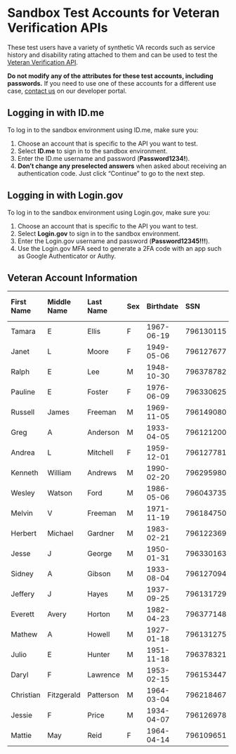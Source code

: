 # Sandbox Test Accounts for Veteran Verification APIs

These test users have a variety of synthetic VA records such as service history and disability rating attached to them and can be used to test the [Veteran Verification API](https://developer.va.gov/explore/verification/docs/veteran_verification?version=current).

**Do not modify any of the attributes for these test accounts, including passwords.** If you need to use one of these accounts for a different use case, [contact us](https://developer.va.gov/support/contact-us) on our developer portal.

## Logging in with ID.me

To log in to the sandbox environment using ID.me, make sure you:

  1. Choose an account that is specific to the API you want to test.
  2. Select **ID.me** to sign in to the sandbox environment.
  3. Enter the ID.me username and password (**Password1234!**).
  4. **Don’t change any preselected answers** when asked about receiving an authentication code. Just click “Continue” to go to the next step.

## Logging in with Login.gov

To log in to the sandbox environment using Login.gov, make sure you:

  1. Choose an account that is specific to the API you want to test.
  2. Select **Login.gov** to sign in to the sandbox environment.
  3. Enter the Login.gov username and password (**Password12345!!!**).
  4. Use the Login.gov MFA seed to generate a 2FA code with an app such as Google Authenticator or Authy.

## Veteran Account Information

| First Name | Middle Name | Last Name | Sex  | Birthdate  | SSN       | Veteran Verification Status | Veteran Confirmation Status | Disability Rating | ID.me Username<br>(Password1234!) | Login.gov Username<br>(Password12345!!!) | Login.gov MFA Seed               |
| :---       | :---        | :---      | :--- | :---       | :---      | :---                        | :---                        | :---              | :---                              | :---                                     | :---                             |
| Tamara     | E           | Ellis     | F    | 1967-06-19 | 796130115 | confirmed                   | confirmed                   | 40                | va.api.user+idme.001@gmail.com    | va.api.user+001@gmail.com                | TODOAVD3MUOWJEENIS2FTJZEAROTGBAC |
| Janet      | L           | Moore     | F    | 1949-05-06 | 796127677 | confirmed                   | confirmed                   | 50                | va.api.user+idme.002@gmail.com    | va.api.user+002@gmail.com                | TODOAVD3MUOWJEENIS2FTJZEAROTGBAC |
| Ralph      | E           | Lee       | M    | 1948-10-30 | 796378782 | confirmed                   | confirmed                   | 60                | va.api.user+idme.003@gmail.com    | va.api.user+003@gmail.com                | TODOAVD3MUOWJEENIS2FTJZEAROTGBAC |
| Pauline    | E           | Foster    | F    | 1976-06-09 | 796330625 | confirmed                   | confirmed                   | 60                | va.api.user+idme.005@gmail.com    | va.api.user+005@gmail.com                | TODOAVD3MUOWJEENIS2FTJZEAROTGBAC |
| Russell    | James       | Freeman   | M    | 1969-11-05 | 796149080 | confirmed                   | confirmed                   | 30                | va.api.user+idme.006@gmail.com    | va.api.user+006@gmail.com                | TODOAVD3MUOWJEENIS2FTJZEAROTGBAC |
| Greg       | A           | Anderson  | M    | 1933-04-05 | 796121200 | not confirmed               | not confirmed               | 50                | va.api.user+idme.008@gmail.com    | va.api.user+008@gmail.com                | TODOAVD3MUOWJEENIS2FTJZEAROTGBAC |
| Andrea     | L           | Mitchell  | F    | 1959-12-01 | 796127781 | confirmed                   | confirmed                   | 30                | va.api.user+idme.012@gmail.com    | va.api.user+012@gmail.com                | TODOAVD3MUOWJEENIS2FTJZEAROTGBAC |
| Kenneth    | William     | Andrews   | M    | 1990-02-20 | 796295980 | confirmed                   | confirmed                   | 40                | va.api.user+idme.013@gmail.com    | va.api.user+013@gmail.com                | TODOAVD3MUOWJEENIS2FTJZEAROTGBAC |
| Wesley     | Watson      | Ford      | M    | 1986-05-06 | 796043735 | confirmed                   | confirmed                   | 100               | va.api.user+idme.025@gmail.com    | va.api.user+025@gmail.com                | TODOAVD3MUOWJEENIS2FTJZEAROTGBAC |
| Melvin     | V           | Freeman   | M    | 1971-11-19 | 796184750 | confirmed                   | confirmed                   | 100               | va.api.user+idme.026@gmail.com    | va.api.user+026@gmail.com                | TODOAVD3MUOWJEENIS2FTJZEAROTGBAC |
| Herbert    | Michael     | Gardner   | M    | 1983-02-21 | 796122369 | confirmed                   | confirmed                   | 40                | va.api.user+idme.027@gmail.com    | va.api.user+027@gmail.com                | TODOAVD3MUOWJEENIS2FTJZEAROTGBAC |
| Jesse      | J           | George    | M    | 1950-01-31 | 796330163 | confirmed                   | confirmed                   | 30                | va.api.user+idme.029@gmail.com    | va.api.user+029@gmail.com                | TODOAVD3MUOWJEENIS2FTJZEAROTGBAC |
| Sidney     | A           | Gibson    | M    | 1933-08-04 | 796127094 | confirmed                   | confirmed                   | null              | va.api.user+idme.030@gmail.com    | va.api.user+030@gmail.com                | TODOAVD3MUOWJEENIS2FTJZEAROTGBAC |
| Jeffery    | J           | Hayes     | M    | 1937-09-25 | 796131729 | confirmed                   | confirmed                   | 30                | va.api.user+idme.032@gmail.com    | va.api.user+032@gmail.com                | TODOAVD3MUOWJEENIS2FTJZEAROTGBAC |
| Everett    | Avery       | Horton    | M    | 1982-04-23 | 796377148 | confirmed                   | confirmed                   | null              | va.api.user+idme.033@gmail.com    | va.api.user+033@gmail.com                | TODOAVD3MUOWJEENIS2FTJZEAROTGBAC |
| Mathew     | A           | Howell    | M    | 1927-01-18 | 796131275 | confirmed                   | confirmed                   | null              | va.api.user+idme.034@gmail.com    | va.api.user+034@gmail.com                | TODOAVD3MUOWJEENIS2FTJZEAROTGBAC |
| Julio      | E           | Hunter    | M    | 1951-11-18 | 796378321 | confirmed                   | confirmed                   | 30                | va.api.user+idme.035@gmail.com    | va.api.user+035@gmail.com                | TODOAVD3MUOWJEENIS2FTJZEAROTGBAC |
| Daryl      | F           | Lawrence  | M    | 1953-02-15 | 796153447 | confirmed                   | confirmed                   | 40                | va.api.user+idme.037@gmail.com    | va.api.user+037@gmail.com                | TODOAVD3MUOWJEENIS2FTJZEAROTGBAC |
| Christian  | Fitzgerald  | Patterson | M    | 1964-03-04 | 796218467 | confirmed                   | confirmed                   | 10                | va.api.user+idme.041@gmail.com    | va.api.user+041@gmail.com                | TODOAVD3MUOWJEENIS2FTJZEAROTGBAC |
| Jessie     | F           | Price     | M    | 1934-04-07 | 796126978 | confirmed                   | confirmed                   | 10                | va.api.user+idme.042@gmail.com    | va.api.user+042@gmail.com                | TODOAVD3MUOWJEENIS2FTJZEAROTGBAC |
| Mattie     | May         | Reid      | F    | 1964-04-14 | 796109651 | confirmed                   | confirmed                   | null              | va.api.user+idme.046@gmail.com    | va.api.user+046@gmail.com                | TODOAVD3MUOWJEENIS2FTJZEAROTGBAC |
